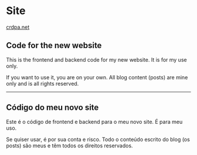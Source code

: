 # Site

[crdpa.net](https://crdpa.net)

## Code for the new website

This is the frontend and backend code for my new website. It is for my use only.

If you want to use it, you are on your own. All blog content (posts) are mine only and is all rights reserved.

----

## Código do meu novo site

Este é o código de frontend e backend para o meu novo site. É para meu uso.

Se quiser usar, é por sua conta e risco. Todo o conteúdo escrito do blog (os posts) são meus e têm todos os direitos reservados.
